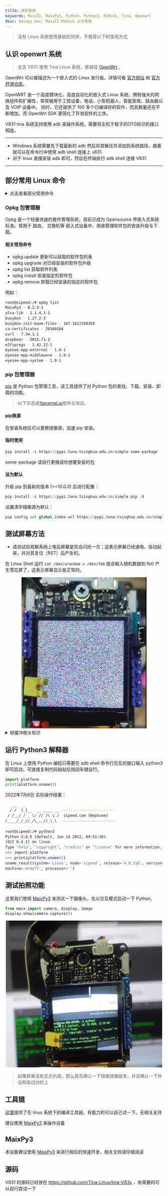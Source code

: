 ```yaml
---
title: 进阶使用
keywords: MaixII, MaixPy3, Python, Python3, M2dock, Tina, Openwrt
desc: maixpy doc: MaixII M2dock 上手使用
---
```


> 没有 Linux 系统使用基础的同学，不推荐以下的使用方式

## 认识 openwrt 系统

> 全志 V831 使用 Tina Linux 系统，移植自 [OpenWrt](https://openwrt.org) 。

OpenWrt 可以被描述为一个嵌入式的 Linux 发行版，详情可看 [官方网址](https://openwrt.org) 和 [官方开源仓库](https://github.com/openwrt/openwrt)。

OpenWRT 是一个高度模块化、高度自动化的嵌入式 Linux 系统，拥有强大的网络组件和扩展性，常常被用于工控设备、电话、小型机器人、智能家居、路由器以及 VOIP 设备中。 同时，它还提供了 100 多个已编译好的软件，而且数量还在不断增加，而 OpenWrt SDK 更简化了开发软件的工序。

V831 tina 系统支持使用 adb 来操作系统。需要将主机于板子的OTG标识的接口相连。

---
- Windows 系统需要先下载最新的 adb 然后将其解压并添加到系统路径，接着就可以在命令行中使用 adb shell 连接上 v831.
- 对于 linux 直接安装 adb 即可，然后在终端执行 adb shell 连接 V831
---

## 部分常用 Linux 命令

<details>
  <summary>点击查看部分常用命令</summary>
   <pre>
ls 查看目录下文件
cd 打开目录
pwd 打印当前目录
mv 移动/重命名 文件/文件夹
cp 复制 文件/文件夹
rm 删除
vi 编辑文件内容 #需要使用特定的adb版本能正常显示内容
top 查看系统内存
df 查看磁盘信息
time 查看时间
ifconfig 查看网络信息
free 查看剩余内存
ps 查看运行的进程
kill 终止进程
killall 终止所有进程
chmod 更改 文件/文件夹 权限
passwd 设置/更改 用户密码
cat 查看文件内容
ping 检测某网址是否连通
wget 下载某链接文件
grep 搜索文件内容
ln 建立文件链接
</pre>
</details>

### Opkg 包管理器

Opkg 是一个轻量快速的套件管理系统，目前已成为 Opensource 界嵌入式系统标准。常用于 路由、 交换机等 嵌入式设备中，用来管理软件包的安装升级与下载。

#### 相关常用命令

- opkg update 更新可以获取的软件包列表
- opkg upgrade 对已经安装的软件包升级
- opkg list 获取软件列表
- opkg install 安装指定的软件包
- opkg remove 卸载已经安装的指定的软件包
  
例如：

```bash
root@sipeed:/# opkg list 
MaixPy3 - 0.2.5-1
alsa-lib - 1.1.4.1-1
busybox - 1.27.2-3
busybox-init-base-files - 167-1612350358
ca-certificates - 20160104
curl - 7.54.1-1
dropbear - 2015.71-2
e2fsprogs - 1.42.12-1
eyesee-mpp-external - 1.0-1
eyesee-mpp-middleware - 1.0-1
eyesee-mpp-system - 1.0-1
```

### pip 包管理器

[pip](https://pypi.org/project/pip/) 是 Python 包管理工具，该工具提供了对 Python 包的查找、下载、安装、卸载的功能。

> 以下讯息由[YanxingLiu](https://github.com/YanxingLiu)提供与测试。

#### pip换源

在安装系统后可以更换镜像源，加速 pip 安装。

#### 临时使用

```python
pip install -i https://pypi.tuna.tsinghua.edu.cn/simple some-package
```

some-package 请自行更换成你想要安装的包

#### 设为默认

升级 pip 到最新的版本 (>=10.0.0) 后进行配置：

```python
pip install -i https://pypi.tuna.tsinghua.edu.cn/simple pip -U
```

设置清华镜像源为默认：

```python
pip config set global.index-url https://pypi.tuna.tsinghua.edu.cn/simple
```

## 测试屏幕方法

- 请测试前观察系统上电后屏幕是否会闪烁一次；这表示屏幕已经通电、驱动起来，并对其复位（RST）后产生的。

在 Linux Shell 运行 `cat /dev/urandom > /dev/fb0` 就会输入随机数据到 fb0 产生雪花屏了，这表示屏幕显示是正常的。

<center><img src="./asserts/lcd_test.jpg" width="400"></center>

<details>
  <summary>帧缓冲相关知识</summary>
   帧缓冲（framebuffer）是 Linux 为显示设备提供的一个接口，把显存抽象后的一种设备。
   它允许上层应用程序在图形模式下直接对显示缓冲区进行 读写操作。framebuffer 是 LCD 对应的一种 HAL（硬件抽象层），提供抽象的，统一的接口操作，用户不必关心硬件层是怎么实施的。这些都是由 Framebuffer 设备驱动来完成的。帧缓冲设备对应的设备文件为 /dev/fb*，如果系统有多个显示卡，Linux下还可支持多个帧缓冲设备，最多可达 32 个，分别为 /dev/fb0 到 /dev/fb31，而 /dev/fb 则为当前缺省的帧缓冲设备，通常指向 /dev/fb0，在嵌入式系统中支持一个显示设备就够了。帧缓冲设备为标准字 符设备，主设备号为 29 ，次设备号则从 0 到 31 。分别对应 /dev/fb0-/dev/fb31 。
</details>

## 运行 Python3 解释器

在 Linux 上使用 Python 编程只需要在 adb shell 命令行交互的接口输入 python3 即可启动，可直接复制代码粘贴后按回车键运行。

```python
import platform
print(platform.uname())
```

2022年7月6日 实际操作结果：

```bash
   __   _
  / /  (_)__  __ ____ __ ------------------------
 / /__/ / _ \/ // /\ \ /  sipeed.com (Neptune)
/____/_/_//_/\_,_//_\_\  ------------------------

root@sipeed:/# python3
Python 3.8.5 (default, Jun 14 2022, 09:51:56)
[GCC 6.4.1] on linux
Type "help", "copyright", "credits" or "license" for more information.
>>> import platform
>>> print(platform.uname())
uname_result(system='Linux', node='sipeed', release='4.9.118', version='#3242 PREEMPT Tue Jun 28 04:03:38 UTC 2022', 
machine='armv7l', processor='')
```

## 测试拍照功能

这里我们使用 [MaixPy3](/maixpy3) 来测试一下摄像头，先以交互模式启动一下 Python,

```python
from maix import camera, display, image 
display.show(camera.capture())
```

<center><img src="./asserts/hello_world.jpg" width="500"></center>

> 如果屏幕没有显示内容。那么首先确认一下镜像镜像版本，并且确认一下外设和驱动对的上

## 工具链

[这里](https://dl.sipeed.com/shareURL/MaixII/MaixII-Dock/SDK/Toolchain)提供了在 linux 系统下的编译工具链，有能力的可以自己试一下。无相关支持

建议使用 [MaixPy3](/soft/maixpy3/zh/index.html) 来操作设备

## MaixPy3

本设备建议使用 [MaixPy3](/soft/maixpy3/zh/index.html) 来进行相应的快速开发，相关文档请仔细阅读

## 源码

V831 的源码已经放在  https://github.com/Tina-Linux/tina-V83x ，有需要的可以自行尝试一下

